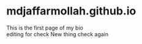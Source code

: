 # mdjaffarmollah.github.io
This is the first page of my bio\
editing for check
New thing
check again